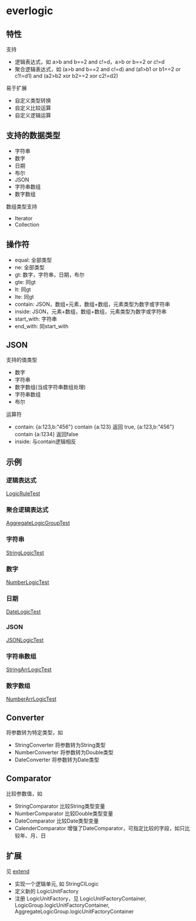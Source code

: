 # everlogic

## 特性

支持

- 逻辑表达式，如 a>b and b==2 and c!=d，a>b or b==2 or c!=d
- 聚合逻辑表达式，如 (a>b and b==2 and c!=d) and (a1>b1 or b1==2 or c1!=d1) and (a2>b2 xor b2==2 xor c2!=d2) 

易于扩展

- 自定义类型转换
- 自定义比较运算
- 自定义逻辑运算

## 支持的数据类型

- 字符串
- 数字
- 日期
- 布尔
- JSON
- 字符串数组
- 数字数组

数组类型支持

- Iterator
- Collection

## 操作符

- equal: 全部类型
- ne: 全部类型
- gt: 数字，字符串，日期，布尔
- gte: 同gt
- lt: 同gt
- lte: 同gt
- contain: JSON，数组+元素，数组+数组，元素类型为数字或字符串
- inside: JSON，元素+数组，数组+数组，元素类型为数字或字符串
- start_with: 字符串
- end_with: 同start_with

## JSON

支持的值类型

- 数字
- 字符串
- 数字数组(当成字符串数组处理)
- 字符串数组
- 布尔

运算符

- contain: {a:123,b:"456"} contain {a:123} 返回 true, {a:123,b:"456"} contain {a:1234} 返回false
- inside: 与contain逻辑相反

## 示例

### 逻辑表达式

[LogicRuleTest](https://github.com/limen/everlogic/tree/master/src/test/java/LogicRuleTest.java)

### 聚合逻辑表达式

[AggregateLogicGroupTest](https://github.com/limen/everlogic/tree/master/src/test/java/AggregateLogicGroupTest.java)

### 字符串

[StringLogicTest](https://github.com/limen/everlogic/tree/master/src/test/java/StringLogicTest.java)

### 数字

[NumberLogicTest](https://github.com/limen/everlogic/tree/master/src/test/java/NumberLogicTest.java)

### 日期

[DateLogicTest](https://github.com/limen/everlogic/tree/master/src/test/java/DateLogicTest.java)

### JSON

[JSONLogicTest](https://github.com/limen/everlogic/tree/master/src/test/java/JSONLogicTest.java)

### 字符串数组

[StringArrLogicTest](https://github.com/limen/everlogic/tree/master/src/test/java/StringArrLogicTest.java)

### 数字数组

[NumberArrLogicTest](https://github.com/limen/everlogic/tree/master/src/test/java/NumberArrLogicTest.java)

## Converter

将参数转为特定类型，如

- StringConverter 将参数转为String类型
- NumberConverter 将参数转为Double类型
- DateConverter 将参数转为Date类型

## Comparator

比较参数值，如

- StringComparator 比较String类型变量
- NumberComparator 比较Double类型变量
- DateComparator 比较Date类型变量
- CalenderComparator 增强了DateComparator，可指定比较的字段，如只比较年、月、日

## 扩展

见 [extend](https://github.com/limen/everlogic/tree/master/src/main/java/com/limengxiang/everlogic/extend)

- 实现一个逻辑单元, 如 StringCILogic
- 定义新的 LogicUnitFactory
- 注册 LogicUnitFactory，见 LogicUnitFactoryContainer, LogicGroup.logicUnitFactoryContainer, AggregateLogicGroup.logicUnitFactoryContainer


